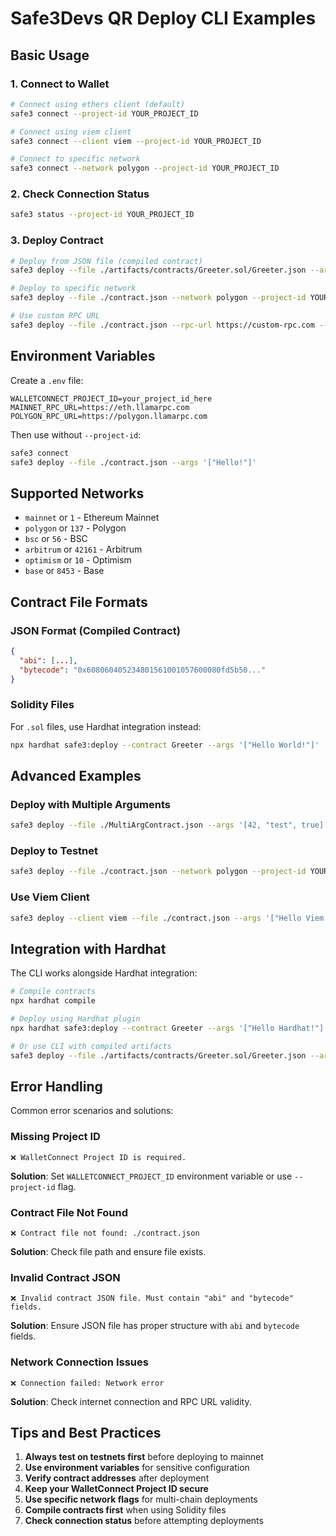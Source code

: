 # Safe3Devs QR Deploy CLI Examples

## Basic Usage

### 1. Connect to Wallet

```bash
# Connect using ethers client (default)
safe3 connect --project-id YOUR_PROJECT_ID

# Connect using viem client
safe3 connect --client viem --project-id YOUR_PROJECT_ID

# Connect to specific network
safe3 connect --network polygon --project-id YOUR_PROJECT_ID
```

### 2. Check Connection Status

```bash
safe3 status --project-id YOUR_PROJECT_ID
```

### 3. Deploy Contract

```bash
# Deploy from JSON file (compiled contract)
safe3 deploy --file ./artifacts/contracts/Greeter.sol/Greeter.json --args '["Hello World!"]' --project-id YOUR_PROJECT_ID

# Deploy to specific network
safe3 deploy --file ./contract.json --network polygon --project-id YOUR_PROJECT_ID

# Use custom RPC URL
safe3 deploy --file ./contract.json --rpc-url https://custom-rpc.com --project-id YOUR_PROJECT_ID
```

## Environment Variables

Create a `.env` file:

```env
WALLETCONNECT_PROJECT_ID=your_project_id_here
MAINNET_RPC_URL=https://eth.llamarpc.com
POLYGON_RPC_URL=https://polygon.llamarpc.com
```

Then use without `--project-id`:

```bash
safe3 connect
safe3 deploy --file ./contract.json --args '["Hello!"]'
```

## Supported Networks

- `mainnet` or `1` - Ethereum Mainnet
- `polygon` or `137` - Polygon
- `bsc` or `56` - BSC
- `arbitrum` or `42161` - Arbitrum
- `optimism` or `10` - Optimism
- `base` or `8453` - Base

## Contract File Formats

### JSON Format (Compiled Contract)

```json
{
  "abi": [...],
  "bytecode": "0x608060405234801561001057600080fd5b50..."
}
```

### Solidity Files

For `.sol` files, use Hardhat integration instead:

```bash
npx hardhat safe3:deploy --contract Greeter --args '["Hello World!"]'
```

## Advanced Examples

### Deploy with Multiple Arguments

```bash
safe3 deploy --file ./MultiArgContract.json --args '[42, "test", true]' --project-id YOUR_PROJECT_ID
```

### Deploy to Testnet

```bash
safe3 deploy --file ./contract.json --network polygon --project-id YOUR_PROJECT_ID
```

### Use Viem Client

```bash
safe3 deploy --client viem --file ./contract.json --args '["Hello Viem!"]' --project-id YOUR_PROJECT_ID
```

## Integration with Hardhat

The CLI works alongside Hardhat integration:

```bash
# Compile contracts
npx hardhat compile

# Deploy using Hardhat plugin
npx hardhat safe3:deploy --contract Greeter --args '["Hello Hardhat!"]'

# Or use CLI with compiled artifacts
safe3 deploy --file ./artifacts/contracts/Greeter.sol/Greeter.json --args '["Hello CLI!"]'
```

## Error Handling

Common error scenarios and solutions:

### Missing Project ID
```
❌ WalletConnect Project ID is required.
```
**Solution**: Set `WALLETCONNECT_PROJECT_ID` environment variable or use `--project-id` flag.

### Contract File Not Found
```
❌ Contract file not found: ./contract.json
```
**Solution**: Check file path and ensure file exists.

### Invalid Contract JSON
```
❌ Invalid contract JSON file. Must contain "abi" and "bytecode" fields.
```
**Solution**: Ensure JSON file has proper structure with `abi` and `bytecode` fields.

### Network Connection Issues
```
❌ Connection failed: Network error
```
**Solution**: Check internet connection and RPC URL validity.

## Tips and Best Practices

1. **Always test on testnets first** before deploying to mainnet
2. **Use environment variables** for sensitive configuration
3. **Verify contract addresses** after deployment
4. **Keep your WalletConnect Project ID secure**
5. **Use specific network flags** for multi-chain deployments
6. **Compile contracts first** when using Solidity files
7. **Check connection status** before attempting deployments
